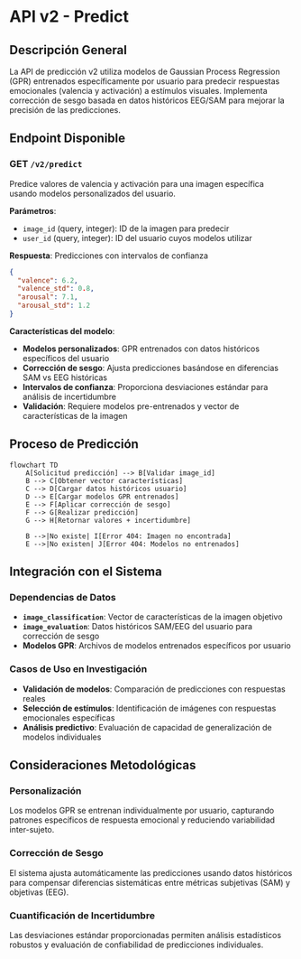 # API v2 - Predict

## Descripción General

La API de predicción v2 utiliza modelos de Gaussian Process Regression (GPR) entrenados específicamente por usuario para predecir respuestas emocionales (valencia y activación) a estímulos visuales. Implementa corrección de sesgo basada en datos históricos EEG/SAM para mejorar la precisión de las predicciones.

## Endpoint Disponible

### GET `/v2/predict`

Predice valores de valencia y activación para una imagen específica usando modelos personalizados del usuario.

**Parámetros**:
- `image_id` (query, integer): ID de la imagen para predecir
- `user_id` (query, integer): ID del usuario cuyos modelos utilizar

**Respuesta**: Predicciones con intervalos de confianza
```json
{
  "valence": 6.2,
  "valence_std": 0.8,
  "arousal": 7.1,
  "arousal_std": 1.2
}
```

**Características del modelo**:
- **Modelos personalizados**: GPR entrenados con datos históricos específicos del usuario
- **Corrección de sesgo**: Ajusta predicciones basándose en diferencias SAM vs EEG históricas
- **Intervalos de confianza**: Proporciona desviaciones estándar para análisis de incertidumbre
- **Validación**: Requiere modelos pre-entrenados y vector de características de la imagen

## Proceso de Predicción

```mermaid
flowchart TD
    A[Solicitud predicción] --> B[Validar image_id]
    B --> C[Obtener vector características]
    C --> D[Cargar datos históricos usuario]
    D --> E[Cargar modelos GPR entrenados]
    E --> F[Aplicar corrección de sesgo]
    F --> G[Realizar predicción]
    G --> H[Retornar valores + incertidumbre]
    
    B -->|No existe| I[Error 404: Imagen no encontrada]
    E -->|No existen| J[Error 404: Modelos no entrenados]
```

## Integración con el Sistema

### Dependencias de Datos
- **`image_classification`**: Vector de características de la imagen objetivo
- **`image_evaluation`**: Datos históricos SAM/EEG del usuario para corrección de sesgo
- **Modelos GPR**: Archivos de modelos entrenados específicos por usuario

### Casos de Uso en Investigación
- **Validación de modelos**: Comparación de predicciones con respuestas reales
- **Selección de estímulos**: Identificación de imágenes con respuestas emocionales específicas
- **Análisis predictivo**: Evaluación de capacidad de generalización de modelos individuales

## Consideraciones Metodológicas

### Personalización
Los modelos GPR se entrenan individualmente por usuario, capturando patrones específicos de respuesta emocional y reduciendo variabilidad inter-sujeto.

### Corrección de Sesgo
El sistema ajusta automáticamente las predicciones usando datos históricos para compensar diferencias sistemáticas entre métricas subjetivas (SAM) y objetivas (EEG).

### Cuantificación de Incertidumbre
Las desviaciones estándar proporcionadas permiten análisis estadísticos robustos y evaluación de confiabilidad de predicciones individuales.


